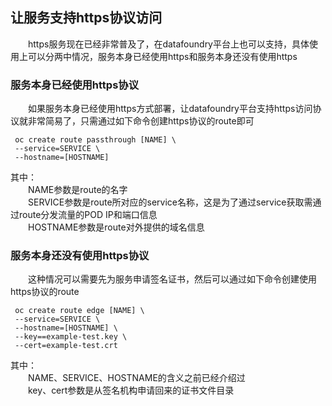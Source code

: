 ##  让服务支持https协议访问  
　　https服务现在已经非常普及了，在datafoundry平台上也可以支持，具体使用上可以分两中情况，服务本身已经使用https和服务本身还没有使用https   
###  服务本身已经使用https协议  
　　如果服务本身已经使用https方式部署，让datafoundry平台支持https访问协议就非常简易了，只需通过如下命令创建https协议的route即可  
```
 oc create route passthrough [NAME] \
 --service=SERVICE \
 --hostname=[HOSTNAME]
``` 
其中：  
　　NAME参数是route的名字  
　　SERVICE参数是route所对应的service名称，这是为了通过service获取需通过route分发流量的POD IP和端口信息  
　　HOSTNAME参数是route对外提供的域名信息  
###  服务本身还没有使用https协议  
　　这种情况可以需要先为服务申请签名证书，然后可以通过如下命令创建使用https协议的route
```
 oc create route edge [NAME] \
 --service=SERVICE \
 --hostname=[HOSTNAME] \
 --key==example-test.key \
 --cert=example-test.crt
```   
其中：  
　　NAME、SERVICE、HOSTNAME的含义之前已经介绍过  
　　key、cert参数是从签名机构申请回来的证书文件目录    